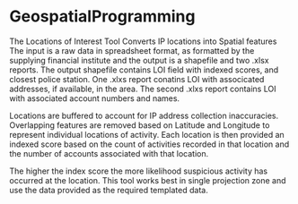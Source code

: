 # GeospatialProgramming
The Locations of Interest Tool Converts IP locations into Spatial features 
The input is a raw data in spreadsheet format, as formatted by the supplying financial institute
and the output is a shapefile and two .xlsx reports.
The output shapefile contains LOI field with indexed scores, and closest police station.
One .xlxs report conatins LOI with associcated addresses, if available, in the area.
The second .xlxs report contains LOI with associated account numbers and names.

Locations are buffered to account for IP address collection inaccuracies. Overlapping features are removed
based on Latitude and Longitude to represent individual locations of activity. Each location is then provided
an indexed score based on the count of activities recorded in that location and the number of accounts associated with that location.

The higher the index score the more likelihood suspicious activity has occurred at the location.
This tool works best in single projection zone and use the data provided as the required templated data.
